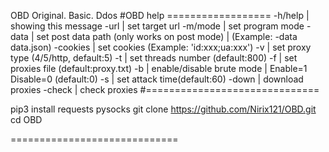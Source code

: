 OBD
Original. Basic. Ddos
 #OBD help   ==================
   -h/help  | showing this message
   -url     | set target url
   -m/mode  | set program mode
   -data    | set post data path (only works on post mode)
            | (Example: -data data.json)
   -cookies | set cookies (Example: 'id:xxx;ua:xxx')
   -v       | set proxy type (4/5/http, default:5)
   -t       | set threads number (default:800)
   -f       | set proxies file (default:proxy.txt)
   -b       | enable/disable brute mode
            | Enable=1 Disable=0  (default:0)
   -s       | set attack time(default:60)
   -down    | download proxies
   -check   | check proxies
#==============================

pip3 install requests pysocks
git clone https://github.com/Nirix121/OBD.git
cd  OBD

=============================
